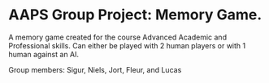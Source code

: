 # AAPS Group Project: Memory Game.
A memory game created for the course Advanced Academic and Professional skills.
Can either be played with 2 human players or with 1 human against an AI.

Group members:
Sigur, Niels, Jort, Fleur, and Lucas
